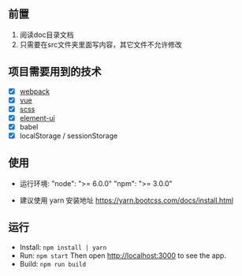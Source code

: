 ## 前置
   1. 阅读doc目录文档
   2. 只需要在src文件夹里面写内容，其它文件不允许修改

## 项目需要用到的技术

- [x] [webpack](http://webpack.github.io/)
- [x] [vue](https://cn.vuejs.org/v2/guide/index.html)
- [x] [scss](https://www.sass.hk/docs/)
- [x] [element-ui](http://element-cn.eleme.io/#/zh-CN/component/installation)
- [x] babel
- [x] localStorage / sessionStorage

## 使用  
  - 运行环境: "node": ">= 6.0.0" "npm": ">= 3.0.0"
    
  - 建议使用 yarn  安装地址 https://yarn.bootcss.com/docs/install.html

## 运行
  - Install: `npm install | yarn`
  - Run: `npm start` Then open [http://localhost:3000](http://127.0.0.1:6101/) to see the app.
  - Build: `npm run build`

